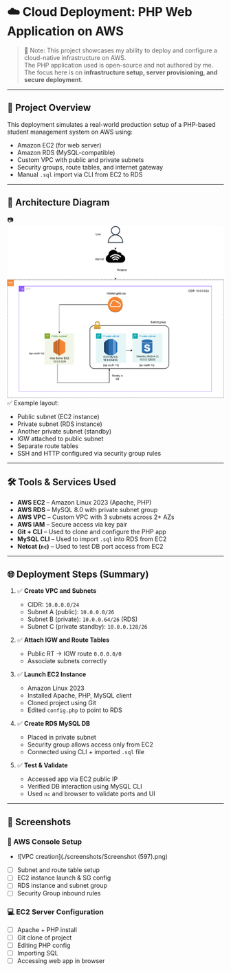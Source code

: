 # ☁️ Cloud Deployment: PHP Web Application on AWS

> 🚨 Note: This project showcases my ability to deploy and configure a cloud-native infrastructure on AWS.  
> The PHP application used is open-source and not authored by me. The focus here is on **infrastructure setup, server provisioning, and secure deployment**.

---

## 📌 Project Overview

This deployment simulates a real-world production setup of a PHP-based student management system on AWS using:

- Amazon EC2 (for web server)
- Amazon RDS (MySQL-compatible)
- Custom VPC with public and private subnets
- Security groups, route tables, and internet gateway
- Manual `.sql` import via CLI from EC2 to RDS

---

## 🧱 Architecture Diagram

📷 ![Architecture diagram](screenshots/architecture.png)
✅ Example layout:
- Public subnet (EC2 instance)
- Private subnet (RDS instance)
- Another private subnet (standby)
- IGW attached to public subnet
- Separate route tables
- SSH and HTTP configured via security group rules

---

## 🛠️ Tools & Services Used

- **AWS EC2** – Amazon Linux 2023 (Apache, PHP)
- **AWS RDS** – MySQL 8.0 with private subnet group
- **AWS VPC** – Custom VPC with 3 subnets across 2+ AZs
- **AWS IAM** – Secure access via key pair
- **Git + CLI** – Used to clone and configure the PHP app
- **MySQL CLI** – Used to import `.sql` into RDS from EC2
- **Netcat (`nc`)** – Used to test DB port access from EC2

---

## 🌐 Deployment Steps (Summary)

1. ✅ **Create VPC and Subnets**
   - CIDR: `10.0.0.0/24`
   - Subnet A (public): `10.0.0.0/26`
   - Subnet B (private): `10.0.0.64/26` (RDS)
   - Subnet C (private standby): `10.0.0.128/26`

2. ✅ **Attach IGW and Route Tables**
   - Public RT → IGW route `0.0.0.0/0`
   - Associate subnets correctly

3. ✅ **Launch EC2 Instance**
   - Amazon Linux 2023
   - Installed Apache, PHP, MySQL client
   - Cloned project using Git
   - Edited `config.php` to point to RDS

4. ✅ **Create RDS MySQL DB**
   - Placed in private subnet
   - Security group allows access only from EC2
   - Connected using CLI + imported `.sql` file

5. ✅ **Test & Validate**
   - Accessed app via EC2 public IP
   - Verified DB interaction using MySQL CLI
   - Used `nc` and browser to validate ports and UI

---

## 📸 Screenshots

### 🔧 AWS Console Setup

- ![VPC creation](./screenshots/Screenshot (597).png)  
- [ ] Subnet and route table setup  
- [ ] EC2 instance launch & SG config  
- [ ] RDS instance and subnet group  
- [ ] Security Group inbound rules  

### 💻 EC2 Server Configuration

- [ ] Apache + PHP install  
- [ ] Git clone of project  
- [ ] Editing PHP config  
- [ ] Importing SQL  
- [ ] Accessing web app in browser  
